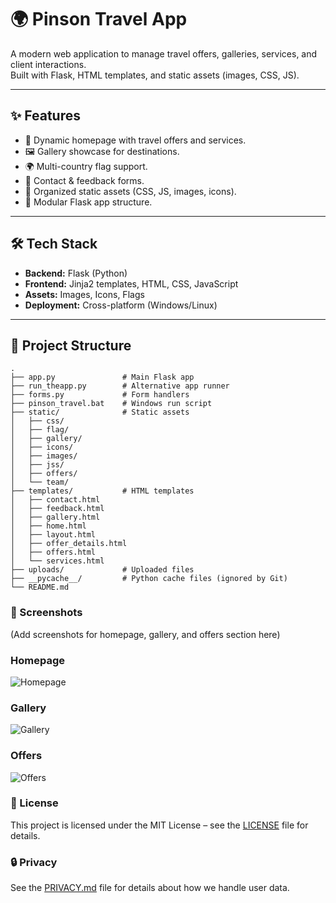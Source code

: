 # 🌍 Pinson Travel App
A modern web application to manage travel offers, galleries, services, and client interactions.  
Built with Flask, HTML templates, and static assets (images, CSS, JS).

---

## ✨ Features
- 📌 Dynamic homepage with travel offers and services.  
- 🖼️ Gallery showcase for destinations.  
- 🌍 Multi-country flag support.  
- 📨 Contact & feedback forms.  
- 🎨 Organized static assets (CSS, JS, images, icons).  
- 🧩 Modular Flask app structure.

---

## 🛠️ Tech Stack
- **Backend:** Flask (Python)  
- **Frontend:** Jinja2 templates, HTML, CSS, JavaScript  
- **Assets:** Images, Icons, Flags  
- **Deployment:** Cross-platform (Windows/Linux)  

---

## 📂 Project Structure
```text
.
├── app.py               # Main Flask app
├── run_theapp.py        # Alternative app runner
├── forms.py             # Form handlers
├── pinson_travel.bat    # Windows run script
├── static/              # Static assets
│   ├── css/
│   ├── flag/
│   ├── gallery/
│   ├── icons/
│   ├── images/
│   ├── jss/
│   ├── offers/
│   └── team/
├── templates/           # HTML templates
│   ├── contact.html
│   ├── feedback.html
│   ├── gallery.html
│   ├── home.html
│   ├── layout.html
│   ├── offer_details.html
│   ├── offers.html
│   └── services.html
├── uploads/             # Uploaded files
├── __pycache__/         # Python cache files (ignored by Git)
└── README.md
```

### 📸 Screenshots

(Add screenshots for homepage, gallery, and offers section here)

### Homepage
![Homepage](screenshots/homepage.png)

### Gallery
![Gallery](screenshots/gallery.png)

### Offers
![Offers](screenshots/offers.png)


### 📜 License  
This project is licensed under the MIT License – see the [LICENSE](LICENSE) file for details.  

### 🔒 Privacy  
See the [PRIVACY.md](PRIVACY.md) file for details about how we handle user data.


